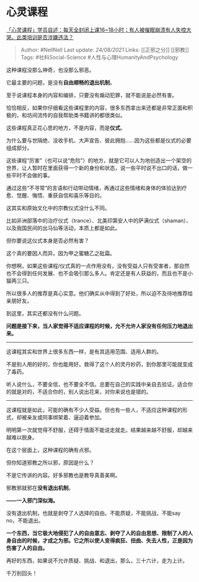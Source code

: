 # 心灵课程
[「心灵课程」学员自述：每天全封闭上课16~18小时；有人被催眠崩溃有人失控大哭。此类培训是否涉嫌违法？](https://www.zhihu.com/question/480877334/answer/2080331689)

> Author: #NellNell 
Last update: *24/08/2021* 
Links: [[正邪之分]] [[邪教]]
Tags: #社科Social-Science #人性与心理HumanityAndPsychology 
  

这种课程没那么神奇，也没那么邪恶。

它最主要的问题，是没有**自由顺畅的退出机制**。

至于说课程本身的内容和编排，只要没有煽动犯罪，就不能说是必然有害。

恰恰相反，如果你仔细看这些课程里的内容，很多东西拿出来还都是非常正面和积极的，和坊间流传的自我帮助类书籍讲的都很类似。

这些课程真正花心思的地方，不是内容，而是**仪式**。

为什么要与世隔绝、没收手机、大声宣告、彼此拥抱……因为这些都是仪式的必要组成部分。

这些课程“厉害”（也可以说“危险”）的地方，就是它可以人为地创造出一个架空的世界，让人暂时在里面获得一个新的身份和状态，说一些平时说不出口的话，做一些平时不会做的事。

通过这些“不寻常”的言语和行动带动情绪，再通过这些情绪和身体的体验达到疗愈、觉醒、悔悟、重获自信和喜乐等目的。

这其实和原始文化中的宗教仪式没什么不同。

比如非洲部落中的治疗仪式（trance）、北美印第安人中的萨满仪式（shaman）、以及我国民间的出马仙等活动，本质上都是如此。

但你要说这仪式本身是否必然有害？

这个真的要因人而异。因为甲之蜜糖乙之砒霜。

你想啊，如果这些课程/仪式真的一点作用没有，没有受益人只有受害者，那自然也不会得到任何发展、也不会吸引那么多人。肯定还是有人获益的，而且也不是小猫两三只。

所以很多人的推荐是真心实意。他们确实从中得到了好处，所以迫不及待地推荐给亲朋好友。

到这里，其实还都没有什么问题。

**问题是接下来，当人家觉得不适应课程的时候，允不允许人家没有任何压力地退出来。**

---

这课程其实和世界上很多东西一样，是有其适用范围、适用人群的。

不是别人用的好的，你也能用好。救得了这个人的灵丹妙药，到你那里可能就变成了毒药。

听人说什么，不要全信，也不要全不信。总要在自己的实践中亲自去验证。适合你的就是对的，不适合你的，别人说出花来，对你来说也是错的。

---

这课程就是如此，可能的确有不少人受益。但也有一些人，不适应这种课程的形式，却被亲友或同事绑架着、逼迫着参加。

明明第一次就觉得不舒服，还碍于情面不能说走就走。结果越来越不舒服，却越来越难以脱身。

在这个层面上，这种课程的确有点邪。

但你知道邪教之所以邪，原因是什么？

不是它传讲的内容。好多邪教也是教导真善美啊。

邪教邪就邪在**没有退出机制**。

**——一入邪门深似海。**

没有退出机制，也就是剥夺了人选择的自由。不能质疑，不能挑战，不能say no，不能退出。

**一个东西，当它极大地侵犯了人的自由意志、剥夺了人的自由思想、限制了人的人身自由的时候，才成之为邪。它之所以使人变得疯狂、扭曲、失去人性，正是因为伤害了人的自由。**

再好的东西，如果说不允许质疑、挑战、和退出，那么，三十六计，走为上计。

千万别回头！